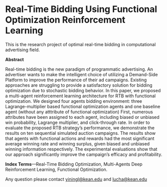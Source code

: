 # Real-Time Bidding Using Functional Optimization Reinforcement Learning
 This is the research project of optimal real-time bidding in computational advertising field. 

**Abstract**

Real-time bidding is the new paradigm of programmatic advertising. An advertiser wants to make the intelligent choice of utilizing a Demand-Side Platform to improve
the performance of their ad campaigns. Existing approaches
are struggling to provide a satisfactory solution for bidding
optimization due to stochastic bidding behavior. In this paper,
we proposed a multi-agent reinforcement learning architecture
for RTB with functional optimization. We designed four agents
bidding environment: three Lagrange-multiplier based functional
optimization agents and one baseline agent (without any atttribute of functional optimization) First, numerous attributes
have been assigned to each agent, including biased or unbiased
win probability, Lagrange multiplier, and click-through rate. In
order to evaluate the proposed RTB strategy’s performance,
we demonstrate the results on ten sequential simulated auction campaigns. The results show that agents with functional
actions and rewards had the most significant average winning
rate and winning surplus, given biased and unbiased winning
information respectively. The experimental evaluations show that
our approach significantly improve the campaign’s efficacy and
profitability.

**Index Terms**—Real-Time Bidding Optimization, Multi-Agents
Deep Reinforcement Learning, Functional Optimization.


Any question please contact yiningl@kean.edu and lucha@kean.edu
